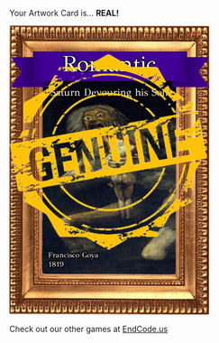 Your Artwork Card is... 
  **REAL!**
 
 ![alt text](ArtworSaturn_Devouring_his_Son_Real[face,1].png?raw=true "Artwork Card")  
 
 
 
 
 
 Check out our other games at [EndCode.us](https://endcode.us/)